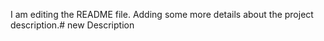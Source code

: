 I am editing the README file. Adding some more details about the project description.# new
Description

